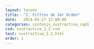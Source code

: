 ```yaml
---
layout: lesson
title:  "2. Filtros de 1er Orden"
date:   2014-03-27 17:00:00
categories: sintesis_sustractiva_cap1
csd: sustractiva_1.2.csd
text: sustractiva_1.2.html
order: 1
---
```


